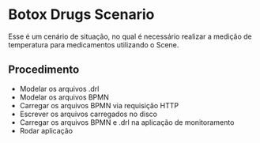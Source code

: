 # Botox Drugs Scenario

Esse é um cenário de situação, no qual é necessário realizar a medição de temperatura para medicamentos utilizando o Scene.

## Procedimento

- Modelar os arquivos .drl
- Modelar os arquivos BPMN
- Carregar os arquivos BPMN via requisição HTTP
- Escrever os arquivos carregados no disco
- Carregar os arquivos BPMN e .drl na aplicação de monitoramento
- Rodar aplicação
